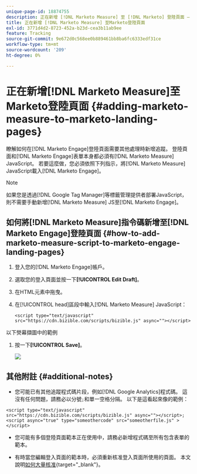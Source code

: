 ```yaml
---
unique-page-id: 18874755
description: 正在新增 [!DNL Marketo Measure] 至 [!DNL Marketo] 登陸頁面 —  [!DNL Marketo Measure]
title: 正在新增 [!DNL Marketo Measure] 至Marketo登陸頁面
exl-id: 3771d4d2-8723-452a-b23d-cea3b11ab9ee
feature: Tracking
source-git-commit: 9e672d0c568ee0b889461bb8ba6fc6333edf31ce
workflow-type: tm+mt
source-wordcount: '209'
ht-degree: 0%

---
```


# 正在新增[!DNL Marketo Measure]至Marketo登陸頁面 {#adding-marketo-measure-to-marketo-landing-pages}

瞭解如何在[!DNL Marketo Engage]登陸頁面需要其他處理時新增追蹤。 登陸頁面和[!DNL Marketo Engage]表單本身都必須有[!DNL Marketo Measure] JavaScript。 若要這麼做，您必須依照下列指示，將[!DNL Marketo Measure] JavaScript載入[!DNL Marketo Engage]。

>[!NOTE]
>
>如果您是透過[!DNL Google Tag Manager]等標籤管理提供者部署JavaScript，則不需要手動新增[!DNL Marketo Measure] JS至[!DNL Marketo Engage]。

## 如何將[!DNL Marketo Measure]指令碼新增至[!DNL Marketo Engage]登陸頁面 {#how-to-add-marketo-measure-script-to-marketo-engage-landing-pages}

1. 登入您的[!DNL Marketo Engage]帳戶。
1. 選取您的登入頁面並按一下&#x200B;**[!UICONTROL Edit Draft]**。
1. 在HTML元素中拖曳。
1. 在[!UICONTROL head]區段中輸入[!DNL Marketo Measure] JavaScript：

   `<script type="text/javascript" src="https://cdn.bizible.com/scripts/bizible.js" async=""></script>`

以下熒幕擷圖中的範例

1. 按一下&#x200B;**[!UICONTROL Save]**。

   ![](assets/adding-bizible-to-marketo-landing-pages-1.png)

## 其他附註 {#additional-notes}

* 您可能已有其他追蹤程式碼片段，例如[!DNL Google Analytics]程式碼。 這沒有任何問題，請務必以分號`;`和單一空格分隔。 以下是這看起來像的範例：

`<script type="text/javascript" src="https://cdn.bizible.com/scripts/bizible.js" async=""></script>; <script async="true" type="someothercode" src="someotherfile.js" ></script>`

* 您可能有多個登陸頁面範本正在使用中，請務必新增程式碼至所有包含表單的範本。

* 有時當您編輯登入頁面的範本時，必須重新核准登入頁面所使用的頁面。 本文說明[如何大量核准](https://experienceleague.adobe.com/docs/marketo/using/product-docs/demand-generation/landing-pages/landing-page-actions/approve-multiple-landing-pages-at-once.html){target="_blank"}。
